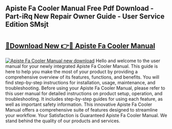 ## Apiste Fa Cooler Manual Free Pdf Download - Part-iRq New Repair Owner Guide - User Service Edition SMsjt

# <h2><a href="http://bc26304.oget.top/?id=Apiste+Fa+Cooler+Manual">🔗Download New 👉🔴 Apiste Fa Cooler Manual</a></h2>

[![Apiste Fa Cooler Manual new download](https://i.imgur.com/5g1atiW.png)](http://bc26304.oget.top/?id=Apiste+Fa+Cooler+Manual)
Hello and welcome to the user manual for your newly integrated Apiste Fa Cooler Manual. This guide is here to help you make the most of your product by providing a comprehensive overview of its features, functions, and benefits. You will find step-by-step instructions for installation, usage, maintenance, and troubleshooting. Before using your Apiste Fa Cooler Manual, please refer to this user manual for detailed instructions on product setup, operation, and troubleshooting. It includes step-by-step guides for using each feature, as well as important safety information. This innovative Apiste Fa Cooler Manual offers a comprehensive suite of features designed to streamline your workflow. Your Satisfaction is Guaranteed Apiste Fa Cooler Manual. We stand behind the quality of our products and services.

